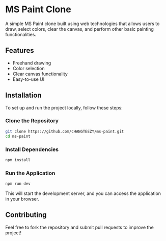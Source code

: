 # MS Paint Clone

A simple MS Paint clone built using web technologies that allows users to draw, select colors, clear the canvas, and perform other basic painting functionalities.

## Features
- Freehand drawing
- Color selection
- Clear canvas functionality
- Easy-to-use UI

## Installation
To set up and run the project locally, follow these steps:

### Clone the Repository
```sh
git clone https://github.com/cHANGTEEZY/ms-paint.git
cd ms-paint
```

### Install Dependencies
```sh
npm install
```

### Run the Application
```sh
npm run dev
```

This will start the development server, and you can access the application in your browser.

## Contributing
Feel free to fork the repository and submit pull requests to improve the project!

